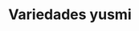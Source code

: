 ---
title: "Variedades yusmi"
url: /comuna-3-manrique/variedades-yusmi/
shop: tienda de variedades
---